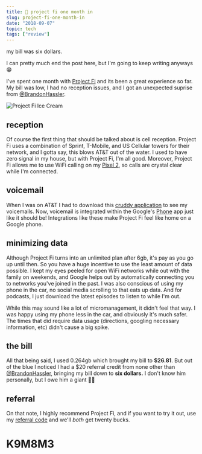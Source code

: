 ```yaml
---
title: 📅 project fi one month in
slug: project-fi-one-month-in
date: "2018-09-07"
topic: tech
tags: ["review"]
---
```


my bill was six dollars.

I can pretty much end the post here, but I'm going to keep writing anyways 😁

I've spent one month with [Project Fi][project-fi] and its been a great experience so far. My bill was low, I had no reception issues, and I got an unexpected suprise from [@BrandonHassler][brandon-hassler].

![Project Fi Ice Cream][ice-cream]

## reception

Of course the first thing that should be talked about is cell reception. Project Fi uses a combination of Sprint, T-Mobile, and US Cellular towers for their network, and I gotta say, this blows AT&T out of the water. I used to have zero signal in my house, but with Project Fi, I'm all good. Moreover, Project Fi allows me to use WiFi calling on my [Pixel 2][pixel], so calls are crystal clear while I'm connected.

## voicemail

When I was on AT&T I had to download this [cruddy application][voicemail-app] to see my voicemails. Now, voicemail is integrated within the Google's [Phone][phone-app] app just like it should be! Integrations like these make Project Fi feel like home on a Google phone.

## minimizing data

Although Project Fi turns into an unlimited plan after 6gb, it's pay as you go up until then. So you have a huge incentive to use the least amount of data possible. I kept my eyes peeled for open WiFi networks while out with the family on weekends, and Google helps out by automatically connecting you to networks you've joined in the past. I was also conscious of using my phone in the car, no social media scrolling to that eats up data. And for podcasts, I just download the latest episodes to listen to while I'm out.

While this may sound like a lot of micromanagement, it didn't feel that way. I was happy using my phone less in the car, and obviously it's much safer. The times that did require data usage (directions, googling necessary information, etc) didn't cause a big spike.

## the bill

All that being said, I used 0.264gb which brought my bill to **\$26.81**. But out of the blue I noticed I had a \$20 referral credit from none other than [@BrandonHassler][brandon-hassler], bringing my bill down to **six dollars.** I don't know him personally, but I owe him a giant 👍🏼

## referral

On that note, I highly recommend Project Fi, and if you want to try it out, use my [referral code][referral] and we'll _both_ get twenty bucks.

# K9M8M3

[project-fi]: https://fi.google.com/about/
[brandon-hassler]: https://twitter.com/BrandonHassler
[ice-cream]: https://res.cloudinary.com/bradgarropy/image/upload/bradgarropy.com/posts/project-fi-ice-cream.jpg
[pixel]: https://store.google.com/us/product/pixel_2
[voicemail-app]: https://play.google.com/store/apps/details?id=com.att.mobile.android.vvm
[phone-app]: https://play.google.com/store/apps/details?id=com.google.android.dialer
[referral]: https://g.co/fi/r/K9M8M3
